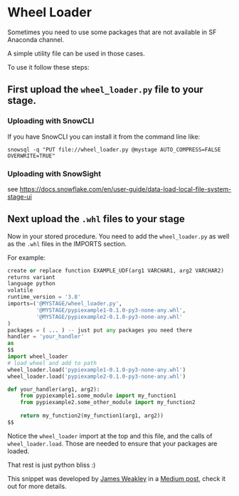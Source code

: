 # Wheel Loader

Sometimes you need to use some packages that are not available in SF Anaconda channel.

A simple utility file can be used in those cases.

To use it follow these steps:

## First upload the `wheel_loader.py` file to your stage.

### Uploading with SnowCLI

If you have SnowCLI you can install it from the command line like:

`snowsql -q "PUT file://wheel_loader.py @mystage AUTO_COMPRESS=FALSE OVERWRITE=TRUE"`

### Uploading with SnowSight

see https://docs.snowflake.com/en/user-guide/data-load-local-file-system-stage-ui

## Next upload the `.whl` files to your stage


Now in your stored procedure. You need to add the `wheel_loader.py` as well as the `.whl` files in the IMPORTS section.

For example:

```python
create or replace function EXAMPLE_UDF(arg1 VARCHAR1, arg2 VARCHAR2)
returns variant
language python
volatile
runtime_version = '3.8'
imports=('@MYSTAGE/wheel_loader.py',
         '@MYSTAGE/pypiexample1-0.1.0-py3-none-any.whl',
         '@MYSTAGE/pypiexample2-0.1.0-py3-none-any.whl'
)
packages = ( ... ) -- just put any packages you need there
handler = 'your_handler'
as
$$
import wheel_loader
# load wheel and add to path 
wheel_loader.load('pypiexample1-0.1.0-py3-none-any.whl')
wheel_loader.load('pypiexample2-0.1.0-py3-none-any.whl')

def your_handler(arg1, arg2):
    from pypiexample1.some_module import my_function1
    from pypiexample2.some_other_module import my_function2
    
    return my_function2(my_function1(arg1, arg2))
$$
```

Notice the `wheel_loader` import at the top and this file, and the calls of `wheel_loader.load`. Those are needed to ensure that your packages are loaded. 

That rest is just python bliss :)

This snippet was developed by [James Weakley](https://medium.com/@jamesweakley) in a [Medium post](https://medium.com/snowflake/running-pip-packages-in-snowflake-d43581a67439), check it out for more details.
